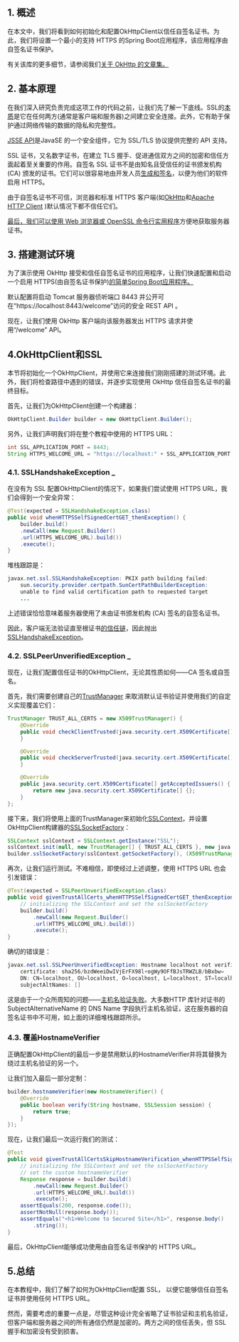 ## 1. 概述

在本文中，我们将看到如何初始化和配置OkHttpClient以信任自签名证书。为此，我们将设置一个最小的支持 HTTPS 的Spring Boot应用程序，该应用程序由自签名证书保护。

有关该库的更多细节，请参阅我们[关于 OkHttp 的文章集。](https://www.baeldung.com/tag/okhttp/)

## 2. 基本原理

在我们深入研究负责完成这项工作的代码之前，让我们先了解一下底线。SSL的[本质](https://www.baeldung.com/java-ssl)是它在任何两方(通常是客户端和服务器)之间建立安全连接。此外，它有助于保护通过网络传输的数据的隐私和完整性。

[JSSE API](https://docs.oracle.com/en/java/javase/11/security/java-secure-socket-extension-jsse-reference-guide.html)是JavaSE 的一个安全组件，它为 SSL/TLS 协议提供完整的 API 支持。

SSL 证书，又名数字证书，在建立 TLS 握手、促进通信双方之间的加密和信任方面起着至关重要的作用。自签名 SSL 证书不是由知名且受信任的证书颁发机构 (CA) 颁发的证书。它们可以很容易地由开发人员[生成和签名](https://www.baeldung.com/openssl-self-signed-cert)，以便为他们的软件启用 HTTPS。

由于自签名证书不可信，浏览器和标准 HTTPS 客户端(如[OkHttp](https://www.baeldung.com/guide-to-okhttp)和[Apache HTTP Client](https://www.baeldung.com/httpclient-ssl) )默认情况下都不信任它们。

[最后，我们可以使用 Web 浏览器或 OpenSSL 命令行实用程序](https://www.baeldung.com/linux/ssl-certificates)方便地获取服务器证书。

## 3. 搭建测试环境

为了演示使用 OkHttp 接受和信任自签名证书的应用程序，让我们快速配置和启动一个启用 HTTPS(由自签名证书保护)[的简单Spring Boot应用程序。](https://www.baeldung.com/spring-boot-https-self-signed-certificate)

默认配置将启动 Tomcat 服务器侦听端口 8443 并公开可在“https://localhost:8443/welcome”访问的安全 REST API 。

现在，让我们使用 OkHttp 客户端向该服务器发出 HTTPS 请求并使用“/welcome” API。

## 4.OkHttpClient和SSL

本节将初始化一个OkHttpClient，并使用它来连接我们刚刚搭建的测试环境。此外，我们将检查路径中遇到的错误，并逐步实现使用 OkHttp 信任自签名证书的最终目标。

首先，让我们为OkHttpClient创建一个构建器：

```java
OkHttpClient.Builder builder = new OkHttpClient.Builder();
```

另外，让我们声明我们将在整个教程中使用的 HTTPS URL：

```java
int SSL_APPLICATION_PORT = 8443;
String HTTPS_WELCOME_URL = "https://localhost:" + SSL_APPLICATION_PORT + "/welcome";
```

### 4.1. SSLHandshakeException _

在没有为 SSL 配置OkHttpClient的情况下，如果我们尝试使用 HTTPS URL，我们会得到一个安全异常：

```java
@Test(expected = SSLHandshakeException.class)
public void whenHTTPSSelfSignedCertGET_thenException() {
    builder.build()
    .newCall(new Request.Builder()
    .url(HTTPS_WELCOME_URL).build())
    .execute();
}
```

堆栈跟踪是：

```java
javax.net.ssl.SSLHandshakeException: PKIX path building failed: 
    sun.security.provider.certpath.SunCertPathBuilderException:
    unable to find valid certification path to requested target
    ...
```

上述错误恰恰意味着服务器使用了未由证书颁发机构 (CA) 签名的自签名证书。

因此，客户端无法验证直至根证书[的信任链](https://docs.oracle.com/cd/E19146-01/821-1828/ginal/index.html)，因此抛出[SSLHandshakeException](https://www.baeldung.com/java-ssl-handshake-failures)。

### 4.2. SSLPeerUnverifiedException _

现在，让我们配置信任证书的OkHttpClient，无论其性质如何——CA 签名或自签名。

首先，我们需要创建自己的[TrustManager](https://docs.oracle.com/en/java/javase/11/docs/api/java.base/javax/net/ssl/X509TrustManager.html) 来取消默认证书验证并使用我们的自定义实现覆盖它们：

```java
TrustManager TRUST_ALL_CERTS = new X509TrustManager() {
    @Override
    public void checkClientTrusted(java.security.cert.X509Certificate[] chain, String authType) {
    }

    @Override 
    public void checkServerTrusted(java.security.cert.X509Certificate[] chain, String authType) {
    }

    @Override
    public java.security.cert.X509Certificate[] getAcceptedIssuers() {
        return new java.security.cert.X509Certificate[] {};
    }
};
```

接下来，我们将使用上面的TrustManager来初始化[SSLContext](https://docs.oracle.com/en/java/javase/11/docs/api/java.base/javax/net/ssl/SSLContext.html)，并设置OkHttpClient构建器的[SSLSocketFactory](https://docs.oracle.com/en/java/javase/11/docs/api/java.base/javax/net/ssl/SSLSocketFactory.html)：

```java
SSLContext sslContext = SSLContext.getInstance("SSL");
sslContext.init(null, new TrustManager[] { TRUST_ALL_CERTS }, new java.security.SecureRandom());
builder.sslSocketFactory(sslContext.getSocketFactory(), (X509TrustManager) TRUST_ALL_CERTS);
```

再次，让我们运行测试。不难相信，即使经过上述调整，使用 HTTPS URL 也会引发错误：

```java
@Test(expected = SSLPeerUnverifiedException.class)
public void givenTrustAllCerts_whenHTTPSSelfSignedCertGET_thenException() {
    // initializing the SSLContext and set the sslSocketFactory
    builder.build()
        .newCall(new Request.Builder()
        .url(HTTPS_WELCOME_URL).build())
        .execute();
}
```

确切的错误是：

```java
javax.net.ssl.SSLPeerUnverifiedException: Hostname localhost not verified:
    certificate: sha256/bzdWeeiDwIVjErFX98l+ogWy9OFfBJsTRWZLB/bBxbw=
    DN: CN=localhost, OU=localhost, O=localhost, L=localhost, ST=localhost, C=IN
    subjectAltNames: []
```

这是由于一个众所周知的问题——[主机名验证失败](https://tersesystems.com/blog/2014/03/23/fixing-hostname-verification/)。大多数HTTP 库针对证书的 SubjectAlternativeName 的 DNS Name 字段执行主机名验证，这在服务器的自签名证书中不可用，如上面的详细堆栈跟踪所示。

### 4.3. 覆盖HostnameVerifier

正确配置OkHttpClient的最后一步是禁用默认的HostnameVerifier并将其替换为绕过主机名验证的另一个。

让我们加入最后一部分定制：

```java
builder.hostnameVerifier(new HostnameVerifier() {
    @Override
    public boolean verify(String hostname, SSLSession session) {
        return true;
    }
});

```

现在，让我们最后一次运行我们的测试：

```java
@Test
public void givenTrustAllCertsSkipHostnameVerification_whenHTTPSSelfSignedCertGET_then200OK() {
    // initializing the SSLContext and set the sslSocketFactory
    // set the custom hostnameVerifier
    Response response = builder.build()
        .newCall(new Request.Builder()
        .url(HTTPS_WELCOME_URL).build())
        .execute();
    assertEquals(200, response.code());
    assertNotNull(response.body());
    assertEquals("<h1>Welcome to Secured Site</h1>", response.body()
        .string());
}
```

最后，OkHttpClient能够成功使用由自签名证书保护的 HTTPS URL。

## 5.总结

在本教程中，我们了解了如何为OkHttpClient配置 SSL， 以便它能够信任自签名证书并使用任何 HTTPS URL。

然而，需要考虑的重要一点是，尽管这种设计完全省略了证书验证和主机名验证，但客户端和服务器之间的所有通信仍然是加密的。两方之间的信任丢失，但 SSL 握手和加密没有受到损害。